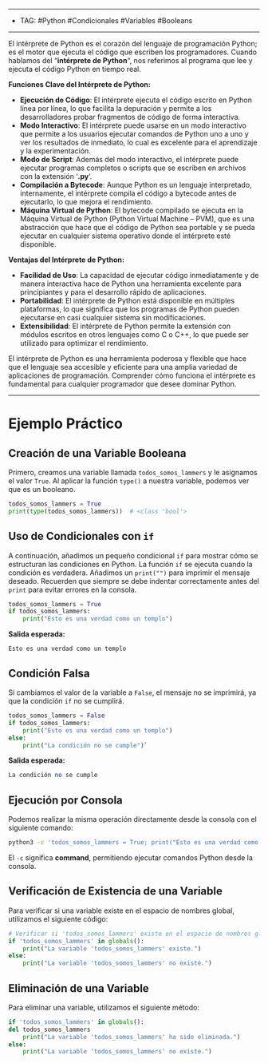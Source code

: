 
---
- TAG: #Python #Condicionales #Variables #Booleans
-----
El intérprete de Python es el corazón del lenguaje de programación Python; es el motor que ejecuta el código que escriben los programadores. Cuando hablamos del “**intérprete de Python**“, nos referimos al programa que lee y ejecuta el código Python en tiempo real.

**Funciones Clave del Intérprete de Python:**

- **Ejecución de Código**: El intérprete ejecuta el código escrito en Python línea por línea, lo que facilita la depuración y permite a los desarrolladores probar fragmentos de código de forma interactiva.
- **Modo Interactivo**: El intérprete puede usarse en un modo interactivo que permite a los usuarios ejecutar comandos de Python uno a uno y ver los resultados de inmediato, lo cual es excelente para el aprendizaje y la experimentación.
- **Modo de Script**: Además del modo interactivo, el intérprete puede ejecutar programas completos o scripts que se escriben en archivos con la extensión ‘**.py**‘.
- **Compilación a Bytecode**: Aunque Python es un lenguaje interpretado, internamente, el intérprete compila el código a bytecode antes de ejecutarlo, lo que mejora el rendimiento.
- **Máquina Virtual de Python**: El bytecode compilado se ejecuta en la Máquina Virtual de Python (Python Virtual Machine – PVM), que es una abstracción que hace que el código de Python sea portable y se pueda ejecutar en cualquier sistema operativo donde el intérprete esté disponible.

**Ventajas del Intérprete de Python:**

- **Facilidad de Uso**: La capacidad de ejecutar código inmediatamente y de manera interactiva hace de Python una herramienta excelente para principiantes y para el desarrollo rápido de aplicaciones.
- **Portabilidad**: El intérprete de Python está disponible en múltiples plataformas, lo que significa que los programas de Python pueden ejecutarse en casi cualquier sistema sin modificaciones.
- **Extensibilidad**: El intérprete de Python permite la extensión con módulos escritos en otros lenguajes como C o C++, lo que puede ser utilizado para optimizar el rendimiento.

El intérprete de Python es una herramienta poderosa y flexible que hace que el lenguaje sea accesible y eficiente para una amplia variedad de aplicaciones de programación. Comprender cómo funciona el intérprete es fundamental para cualquier programador que desee dominar Python.

---- 

# Ejemplo Práctico

## Creación de una Variable Booleana

Primero, creamos una variable llamada `todos_somos_lammers` y le asignamos el valor `True`. Al aplicar la función `type()` a nuestra variable, podemos ver que es un booleano.

```python 
todos_somos_lammers = True
print(type(todos_somos_lammers))  # <class 'bool'>
```

## Uso de Condicionales con `if`

A continuación, añadimos un pequeño condicional `if` para mostrar cómo se estructuran las condiciones en Python. La función `if` se ejecuta cuando la condición es verdadera. Añadimos un `print("")` para imprimir el mensaje deseado. Recuerden que siempre se debe indentar correctamente antes del `print` para evitar errores en la consola.

```python
todos_somos_lammers = True  
if todos_somos_lammers:     
	print("Esto es una verdad como un templo")
```
**Salida esperada:**

```
Esto es una verdad como un templo
```

## Condición Falsa

Si cambiamos el valor de la variable a `False`, el mensaje no se imprimirá, ya que la condición `if` no se cumplirá.

```python
todos_somos_lammers = False 
if todos_somos_lammers:     
	print("Esto es una verdad como un templo") 
else: 
	print("La condición no se cumple")`
```
**Salida esperada:**

```perl
La condición no se cumple
```

## Ejecución por Consola

Podemos realizar la misma operación directamente desde la consola con el siguiente comando:

```sh
python3 -c 'todos_somos_lammers = True; print("Esto es una verdad como un templo") if todos_somos_lammers else None'
```


El `-c` significa **command**, permitiendo ejecutar comandos Python desde la consola.

## Verificación de Existencia de una Variable

Para verificar si una variable existe en el espacio de nombres global, utilizamos el siguiente código:

```python
# Verificar si 'todos_somos_lammers' existe en el espacio de nombres global  
if 'todos_somos_lammers' in globals():      
	print("La variable 'todos_somos_lammers' existe.")
else:  
	print("La variable 'todos_somos_lammers' no existe.")
```

## Eliminación de una Variable

Para eliminar una variable, utilizamos el siguiente método:

```python
if 'todos_somos_lammers' in globals():
del todos_somos_lammers     
	print("La variable 'todos_somos_lammers' ha sido eliminada.")  
else: 
	print("La variable 'todos_somos_lammers' no existe.")
```
